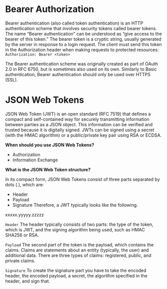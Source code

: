 # Bearer Authorization
Bearer authentication (also called token authentication) is an HTTP authentication scheme that involves security tokens called bearer tokens. The name “Bearer authentication” can be understood as “give access to the bearer of this token.” The bearer token is a cryptic string, usually generated by the server in response to a login request. The client must send this token in the Authorization header when making requests to protected resources:
`Authorization: Bearer <token>`

The Bearer authentication scheme was originally created as part of OAuth 2.0 in RFC 6750, but is sometimes also used on its own. Similarly to Basic authentication, Bearer authentication should only be used over HTTPS (SSL).

# JSON Web Tokens
JSON Web Token (JWT) is an open standard (RFC 7519) that defines a compact and self-contained way for securely transmitting information between parties as a JSON object. This information can be verified and trusted because it is digitally signed. JWTs can be signed using a secret (with the HMAC algorithm) or a public/private key pair using RSA or ECDSA.

**When should you use JSON Web Tokens?**
* Authorization
* Information Exchange

**What is the JSON Web Token structure?**

In its compact form, JSON Web Tokens consist of three parts separated by dots (.), which are:

* Header
* Payload
* Signature
Therefore, a JWT typically looks like the following.

xxxxx.yyyyy.zzzzz

`Header`
The header typically consists of two parts: the type of the token, which is JWT, and the signing algorithm being used, such as HMAC SHA256 or RSA.

`Payload`
The second part of the token is the payload, which contains the claims. Claims are statements about an entity (typically, the user) and additional data. There are three types of claims: registered, public, and private claims.

`Signature`
To create the signature part you have to take the encoded header, the encoded payload, a secret, the algorithm specified in the header, and sign that.